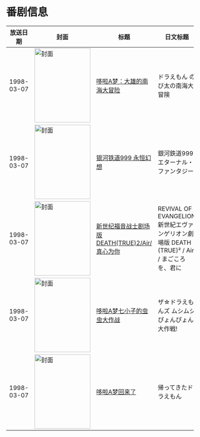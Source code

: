 # 番剧信息

|放送日期|封面|标题|日文标题|话数|评分|评分人数|
|---|---|---|---|---|---|---|
|1998-03-07|<img src="https://lain.bgm.tv/pic/cover/c/98/b2/460_Bf57g.jpg" alt="封面" style="width:150px;height:200px;object-fit:cover;">|[哆啦A梦：大雄的南海大冒险](https://bangumi.tv/subject/460)|ドラえもん のび太の南海大冒険|1|6.9|437人评分|
|1998-03-07|<img src="https://lain.bgm.tv/pic/cover/c/b3/79/33930_U9jLh.jpg" alt="封面" style="width:150px;height:200px;object-fit:cover;">|[银河铁道999 永恒幻想](https://bangumi.tv/subject/33930)|銀河鉄道999 エターナル・ファンタジー|1|6.4|47人评分|
|1998-03-07|<img src="https://lain.bgm.tv/pic/cover/c/f5/a0/39923_k7338.jpg" alt="封面" style="width:150px;height:200px;object-fit:cover;">|[新世纪福音战士剧场版 DEATH(TRUE)2/Air/真心为你](https://bangumi.tv/subject/39923)|REVIVAL OF EVANGELION 新世紀エヴァンゲリオン劇場版 DEATH (TRUE)² / Air / まごころを、君に|3|8.5|6738人评分|
|1998-03-07|<img src="https://lain.bgm.tv/pic/cover/c/1d/85/68964_NwwWS.jpg" alt="封面" style="width:150px;height:200px;object-fit:cover;">|[哆啦A梦七小子的虫虫大作战](https://bangumi.tv/subject/68964)|ザ☆ドラえもんズ ムシムシぴょんぴょん大作戦!|1|6.8|112人评分|
|1998-03-07|<img src="https://lain.bgm.tv/pic/cover/c/ed/c0/103718_C5lBh.jpg" alt="封面" style="width:150px;height:200px;object-fit:cover;">|[哆啦A梦回来了](https://bangumi.tv/subject/103718)|帰ってきたドラえもん|1|7.7|182人评分|
